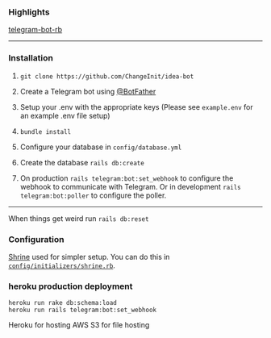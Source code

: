 ### Highlights
[telegram-bot-rb](https://github.com/telegram-bot-rb/telegram-bot)

---

### Installation

1. `git clone https://github.com/ChangeInit/idea-bot`

2. Create a Telegram bot using [@BotFather](https://t.me/botfather)

3. Setup your .env with the appropriate keys (Please see `example.env` for an example .env file setup)

4. `bundle install`

5. Configure your database in `config/database.yml`

6. Create the database `rails db:create`

7. On production `rails telegram:bot:set_webhook` to configure the webhook to
   communicate with Telegram. Or in development `rails telegram:bot:poller` to
configure the poller.

---

When things get weird run `rails db:reset`


### Configuration

[Shrine](https://shrinerb.com) used for simpler setup. You can do
this in [`config/initializers/shrine.rb`](config/initializers/shrine.rb).

### heroku production deployment

```
heroku run rake db:schema:load
heroku run rails telegram:bot:set_webhook
```



Heroku for hosting
AWS S3 for file hosting
